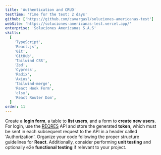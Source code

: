 ```yaml
---
title: 'Authentication and CRUD'
testTime: 'Time for the test: 2 days'
github: ['https://github.com/cavargasl/soluciones-americanas-test']
webSite: 'https://soluciones-americanas-test.vercel.app/'
enterprise: 'Soluciones Americanas S.A.S'
skills:
  [
    'TypeScript',
    'React.js',
    'Git',
    'GitHub',
    'Tailwind CSS',
    'Zod',
    'Cypress',
    'Radix',
    'Axios',
    'Tailwind-merge',
    'React Hook Form',
    'clsx',
    'React Router Dom',
  ]
order: 11
---
```


Create a **login form**, a table to **list users**, and a form to **create new users**. For login, use the [REQRES](https://reqres.in/) API and store the generated **token**, which must be sent in each subsequent request to the API in a header called 'Authorization'. Organize your code following the proper structure guidelines for **React**. Additionally, consider performing **unit testing** and optionally e2e **functional testing** if relevant to your project.
